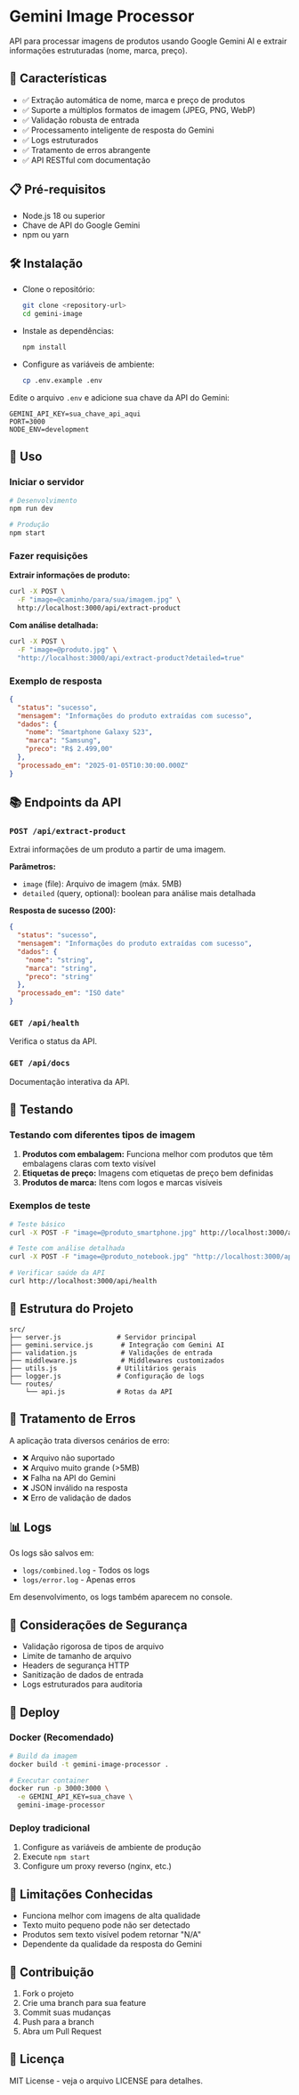 # Gemini Image Processor

API para processar imagens de produtos usando Google Gemini AI e extrair informações estruturadas (nome, marca, preço).

## 🚀 Características

- ✅ Extração automática de nome, marca e preço de produtos
- ✅ Suporte a múltiplos formatos de imagem (JPEG, PNG, WebP)
- ✅ Validação robusta de entrada
- ✅ Processamento inteligente de resposta do Gemini
- ✅ Logs estruturados
- ✅ Tratamento de erros abrangente
- ✅ API RESTful com documentação

## 📋 Pré-requisitos

- Node.js 18 ou superior
- Chave de API do Google Gemini
- npm ou yarn

## 🛠️ Instalação

- Clone o repositório:

  ```bash
  git clone <repository-url>
  cd gemini-image
  ```

- Instale as dependências:

  ```bash
  npm install
  ```

- Configure as variáveis de ambiente:

  ```bash
  cp .env.example .env
  ```

Edite o arquivo `.env` e adicione sua chave da API do Gemini:

```env
GEMINI_API_KEY=sua_chave_api_aqui
PORT=3000
NODE_ENV=development
```

## 🚀 Uso

### Iniciar o servidor

```bash
# Desenvolvimento
npm run dev

# Produção
npm start
```

### Fazer requisições

**Extrair informações de produto:**

```bash
curl -X POST \
  -F "image=@caminho/para/sua/imagem.jpg" \
  http://localhost:3000/api/extract-product
```

**Com análise detalhada:**

```bash
curl -X POST \
  -F "image=@produto.jpg" \
  "http://localhost:3000/api/extract-product?detailed=true"
```

### Exemplo de resposta

```json
{
  "status": "sucesso",
  "mensagem": "Informações do produto extraídas com sucesso",
  "dados": {
    "nome": "Smartphone Galaxy S23",
    "marca": "Samsung",
    "preco": "R$ 2.499,00"
  },
  "processado_em": "2025-01-05T10:30:00.000Z"
}
```

## 📚 Endpoints da API

### `POST /api/extract-product`

Extrai informações de um produto a partir de uma imagem.

**Parâmetros:**

- `image` (file): Arquivo de imagem (máx. 5MB)
- `detailed` (query, optional): boolean para análise mais detalhada

**Resposta de sucesso (200):**

```json
{
  "status": "sucesso",
  "mensagem": "Informações do produto extraídas com sucesso", 
  "dados": {
    "nome": "string",
    "marca": "string",
    "preco": "string"
  },
  "processado_em": "ISO date"
}
```

### `GET /api/health`

Verifica o status da API.

### `GET /api/docs`

Documentação interativa da API.

## 🧪 Testando

### Testando com diferentes tipos de imagem

1. **Produtos com embalagem:** Funciona melhor com produtos que têm embalagens claras com texto visível
2. **Etiquetas de preço:** Imagens com etiquetas de preço bem definidas
3. **Produtos de marca:** Itens com logos e marcas visíveis

### Exemplos de teste

```bash
# Teste básico
curl -X POST -F "image=@produto_smartphone.jpg" http://localhost:3000/api/extract-product

# Teste com análise detalhada  
curl -X POST -F "image=@produto_notebook.jpg" "http://localhost:3000/api/extract-product?detailed=true"

# Verificar saúde da API
curl http://localhost:3000/api/health
```

## 🔧 Estrutura do Projeto

```plaintext
src/
├── server.js              # Servidor principal
├── gemini.service.js       # Integração com Gemini AI
├── validation.js           # Validações de entrada
├── middleware.js           # Middlewares customizados
├── utils.js               # Utilitários gerais
├── logger.js              # Configuração de logs
└── routes/
    └── api.js             # Rotas da API
```

## 🚨 Tratamento de Erros

A aplicação trata diversos cenários de erro:

- ❌ Arquivo não suportado
- ❌ Arquivo muito grande (>5MB)
- ❌ Falha na API do Gemini
- ❌ JSON inválido na resposta
- ❌ Erro de validação de dados

## 📊 Logs

Os logs são salvos em:

- `logs/combined.log` - Todos os logs
- `logs/error.log` - Apenas erros

Em desenvolvimento, os logs também aparecem no console.

## 🔐 Considerações de Segurança

- Validação rigorosa de tipos de arquivo
- Limite de tamanho de arquivo
- Headers de segurança HTTP
- Sanitização de dados de entrada
- Logs estruturados para auditoria

## 🚀 Deploy

### Docker (Recomendado)

```bash
# Build da imagem
docker build -t gemini-image-processor .

# Executar container
docker run -p 3000:3000 \
  -e GEMINI_API_KEY=sua_chave \
  gemini-image-processor
```

### Deploy tradicional

1. Configure as variáveis de ambiente de produção
2. Execute `npm start`
3. Configure um proxy reverso (nginx, etc.)

## 📝 Limitações Conhecidas

- Funciona melhor com imagens de alta qualidade
- Texto muito pequeno pode não ser detectado
- Produtos sem texto visível podem retornar "N/A"
- Dependente da qualidade da resposta do Gemini

## 🤝 Contribuição

1. Fork o projeto
2. Crie uma branch para sua feature
3. Commit suas mudanças
4. Push para a branch
5. Abra um Pull Request

## 📄 Licença

MIT License - veja o arquivo LICENSE para detalhes.
